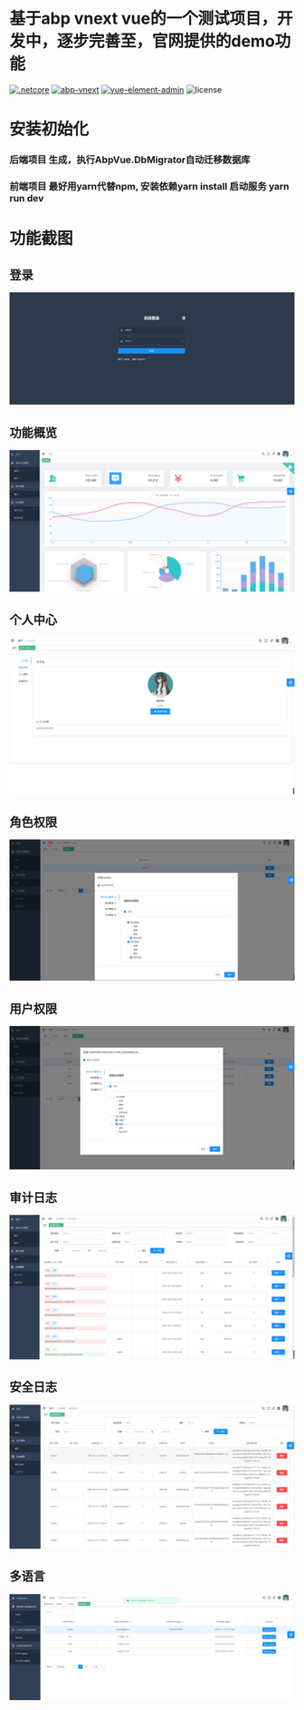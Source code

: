 # 基于abp vnext vue的一个测试项目，开发中，逐步完善至，官网提供的demo功能
[![.netcore](https://img.shields.io/badge/.net-5.0-green.svg)](https://docs.microsoft.com/zh-cn/dotnet/core/compatibility/5.0?toc=/dotnet/fundamentals/toc.json&bc=/dotnet/breadcrumb/toc.json)
[![abp-vnext](https://img.shields.io/badge/abp--vnext-4.0-red.svg)](https://docs.abp.io/en/abp/4.0)
[![vue-element-admin](https://img.shields.io/badge/vue--element--admin-4.3.1-brightgreen.svg)](https://github.com/PanJiaChen/vue-element-admin)
![license](https://img.shields.io/github/license/mashape/apistatus.svg)

# 安装初始化
### 后端项目 生成，执行AbpVue.DbMigrator自动迁移数据库
### 前端项目 最好用yarn代替npm, 安装依赖yarn install 启动服务 yarn run dev

# 功能截图
## 登录
![登录](screenshot/1.png)

## 功能概览
![功能概览](screenshot/2.png)

## 个人中心
![个人中心](screenshot/3.png)

## 角色权限
![角色权限](screenshot/4.png)

## 用户权限
![用户权限](screenshot/5.png)

## 审计日志
![审计日志](screenshot/6.png)

## 安全日志
![安全日志](screenshot/7.png)

## 多语言
![多语言](screenshot/8.png)
